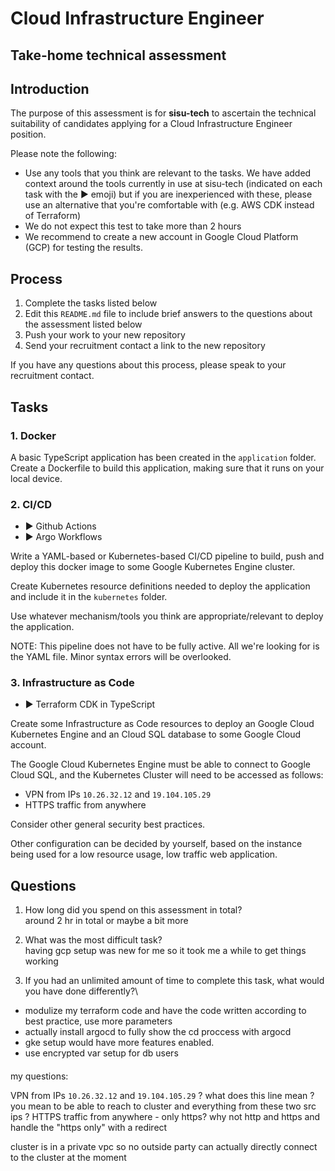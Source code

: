 # Cloud Infrastructure Engineer
## Take-home technical assessment

## Introduction
The purpose of this assessment is for **sisu-tech** to ascertain the technical suitability of candidates applying for a Cloud Infrastructure Engineer position.

Please note the following:

 - Use any tools that you think are relevant to the tasks. We have added context around the tools currently in use at sisu-tech (indicated on each task with the :arrow_forward: emoji) but if you are inexperienced with these, please use an alternative that you're comfortable with (e.g. AWS CDK instead of Terraform)
 - We do not expect this test to take more than 2 hours
 - We recommend to create a new account in Google Cloud Platform (GCP) for testing the results.

## Process

 1. Complete the tasks listed below
 2. Edit this `README.md` file to include brief answers to the questions about the assessment listed below
 3. Push your work to your new repository
 4. Send your recruitment contact a link to the new repository

If you have any questions about this process, please speak to your recruitment contact.

## Tasks

### 1. Docker
A basic TypeScript application has been created in the `application` folder. Create a Dockerfile to build this application, making sure that it runs on your local device.

### 2. CI/CD
 - :arrow_forward: Github Actions
 - :arrow_forward: Argo Workflows

Write a YAML-based or Kubernetes-based CI/CD pipeline to build, push and deploy this docker image to some Google Kubernetes Engine cluster.

Create Kubernetes resource definitions needed to deploy the application and include it in the `kubernetes` folder.

Use whatever mechanism/tools you think are appropriate/relevant to deploy the application.

NOTE: This pipeline does not have to be fully active. All we're looking for is the YAML file. Minor syntax errors will be overlooked.

### 3. Infrastructure as Code
 - :arrow_forward: Terraform CDK in TypeScript

Create some Infrastructure as Code resources to deploy an Google Cloud Kubernetes Engine and an Cloud SQL database to some Google Cloud account.

The Google Cloud Kubernetes Engine must be able to connect to Google Cloud SQL, and the Kubernetes Cluster will need to be accessed as follows:
 - VPN from IPs `10.26.32.12` and `19.104.105.29`
 - HTTPS traffic from anywhere

Consider other general security best practices.

Other configuration can be decided by yourself, based on the instance being used for a low resource usage, low traffic web application.

## Questions

 1. How long did you spend on this assessment in total?\
around 2 hr in total or maybe a bit more

 2. What was the most difficult task?\
 having gcp setup was new for me so it took me a while to get things working

 3. If you had an unlimited amount of time to complete this task, what would you have done differently?\
- modulize my terraform code and have the code written according to best practice, use more parameters 
- actually install argocd to fully show the cd proccess with argocd
- gke setup would have more features enabled.
- use encrypted var setup for db users



####
my questions:

VPN from IPs `10.26.32.12` and `19.104.105.29` ? what does this line mean ? you mean to be able to reach to cluster and everything from these two src ips ?
HTTPS traffic from anywhere - only https? why not http and https and handle the "https only" with a redirect

cluster is in a private vpc so no outside party can actually directly connect to the cluster at the moment
